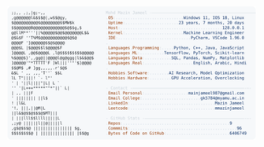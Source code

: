 <picture>
  <source srcset="https://raw.githubusercontent.com/mmazinjameel/mmazinjameel/main/dark_mode.svg?v=1750825313" media="(prefers-color-scheme: dark)">
  <img src="https://raw.githubusercontent.com/mmazinjameel/mmazinjameel/main/light_mode.svg?v=1750825313">
</picture>
